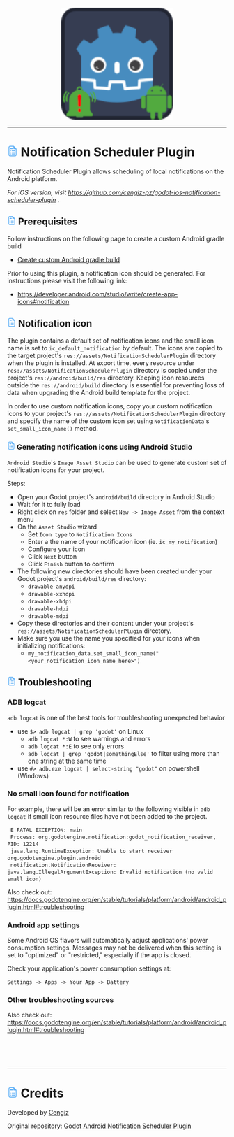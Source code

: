 <p align="center">
	<img width="256" height="256" src="../demo/assets/notification-scheduler-android.png">
</p>

---
# <img src="../addon/icon.png" width="24"> Notification Scheduler Plugin
Notification Scheduler Plugin allows scheduling of local notifications on the Android platform.

_For iOS version, visit https://github.com/cengiz-pz/godot-ios-notification-scheduler-plugin ._

## <img src="../addon/icon.png" width="20"> Prerequisites
Follow instructions on the following page to create a custom Android gradle build
- [Create custom Android gradle build](https://docs.godotengine.org/en/stable/tutorials/export/android_gradle_build.html)

Prior to using this plugin, a notification icon should be generated. For instructions please visit the following link:
- https://developer.android.com/studio/write/create-app-icons#notification



## <img src="../addon/icon.png" width="20"> Notification icon
The plugin contains a default set of notification icons and the small icon name is set to `ic_default_notification` by default. The icons are copied to the target project's `res://assets/NotificationSchedulerPlugin` directory when the plugin is installed. At export time, every resource under `res://assets/NotificationSchedulerPlugin` directory is copied under the project's `res://android/build/res` directory. Keeping icon resources outside the `res://android/build` directory is essential for preventing loss of data when upgrading the Android build template for the project.

In order to use custom notification icons, copy your custom notification icons to your project's `res://assets/NotificationSchedulerPlugin` directory and specify the name of the custom icon set using `NotificationData`'s `set_small_icon_name()` method.

### <img src="../addon/icon.png" width="18"> Generating notification icons using Android Studio
 `Android Studio`'s `Image Asset Studio` can be used to generate custom set of notification icons for your project.

Steps:

- Open your Godot project's `android/build` directory in Android Studio
- Wait for it to fully load
- Right click on `res` folder and select `New -> Image Asset` from the context menu
- On the `Asset Studio` wizard
	- Set `Icon type` to `Notification Icons`
	- Enter a the name of your notification icon (ie. `ic_my_notification`)
	- Configure your icon
	- Click `Next` button
	- Click `Finish` button to confirm
- The following new directories should have been created under your Godot project's `android/build/res` directory:
	- `drawable-anydpi`
	- `drawable-xxhdpi`
	- `drawable-xhdpi`
	- `drawable-hdpi`
	- `drawable-mdpi`
- Copy these directories and their content under your project's `res://assets/NotificationSchedulerPlugin` directory.
- Make sure you use the name you specified for your icons when initializing notifications:
	- `my_notification_data.set_small_icon_name("<your_notification_icon_name_here>")`

## <img src="../addon/icon.png" width="20"> Troubleshooting

### ADB logcat
`adb logcat` is one of the best tools for troubleshooting unexpected behavior
- use `$> adb logcat | grep 'godot'` on Linux
	- `adb logcat *:W` to see warnings and errors
	- `adb logcat *:E` to see only errors
	- `adb logcat | grep 'godot|somethingElse'` to filter using more than one string at the same time
- use `#> adb.exe logcat | select-string "godot"` on powershell (Windows)


### No small icon found for notification
For example, there will be an error similar to the following visible in `adb logcat` if small icon resource files have not been added to the project.

```
 E FATAL EXCEPTION: main
 Process: org.godotengine.notification:godot_notification_receiver, PID: 12214
 java.lang.RuntimeException: Unable to start receiver org.godotengine.plugin.android
 notification.NotificationReceiver: java.lang.IllegalArgumentException: Invalid notification (no valid small icon)
```

Also check out:
https://docs.godotengine.org/en/stable/tutorials/platform/android/android_plugin.html#troubleshooting


### Android app settings
Some Android OS flavors will automatically adjust applications' power consumption settings. Messages may not be delivered when this setting is set to "optimized" or "restricted," especially if the app is closed.

Check your application's power consumption settings at:

```
Settings -> Apps -> Your App -> Battery
```

### Other troubleshooting sources
Also check out:
https://docs.godotengine.org/en/stable/tutorials/platform/android/android_plugin.html#troubleshooting

<br/><br/><br/>

---
# <img src="../addon/icon.png" width="24"> Credits
Developed by [Cengiz](https://github.com/cengiz-pz)

Original repository: [Godot Android Notification Scheduler Plugin](https://github.com/cengiz-pz/godot-android-notification-scheduler-plugin)
